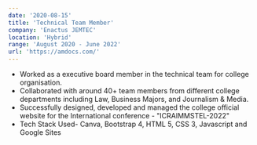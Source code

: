```yaml
---
date: '2020-08-15'
title: 'Technical Team Member'
company: 'Enactus JEMTEC'
location: 'Hybrid'
range: 'August 2020 - June 2022'
url: 'https://amdocs.com/'
---
```


- Worked as a executive board member in the technical team for college organisation.
- Collaborated with around 40+ team members from different college departments including Law, Business Majors, and Journalism & Media.
- Successfully designed, developed and managed the college official website for the International conference - "ICRAIMMSTEL-2022"
- Tech Stack Used- Canva, Bootstrap 4, HTML 5, CSS 3, Javascript and Google Sites
